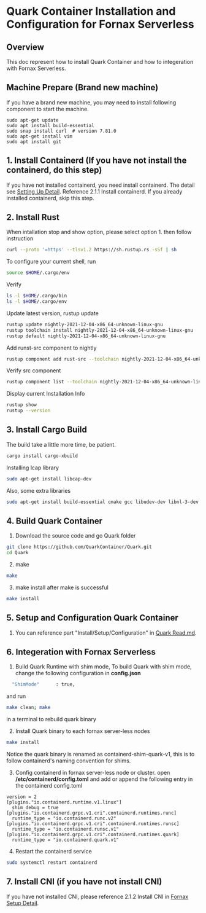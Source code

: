# Quark Container Installation and Configuration for Fornax Serverless

## Overview
This doc represent how to install Quark Container and how to integeration with Fornax Serverless.


## Machine Prepare (Brand new machine)
If you have a brand new machine, you may need to install following component to start the machine. 

```script
sudo apt-get update
sudo apt install build-essential
sudo snap install curl  # version 7.81.0
sudo apt-get install vim
sudo apt install git
```
## 1. Install Containerd (If you have not install the containerd, do this step)
If you have not installed containerd, you need install containerd. The detail see [Setting Up Detail](https://github.com/CentaurusInfra/fornax-serverless/blob/main/doc/fornax_setup.md). Reference 2.1.1 Install containerd. 
If you already installed containerd, skip this step.

## 2. Install Rust
When intallation stop and show option, please select option 1. then follow instruction
```sh
curl --proto '=https' --tlsv1.2 https://sh.rustup.rs -sSf | sh
```

To configure your current shell, run
```sh
source $HOME/.cargo/env
```

Verify
```sh
ls -l $HOME/.cargo/bin
ls -l $HOME/.cargo/env
```

Update latest version, rustup update
```sh
rustup update nightly-2021-12-04-x86_64-unknown-linux-gnu
rustup toolchain install nightly-2021-12-04-x86_64-unknown-linux-gnu
rustup default nightly-2021-12-04-x86_64-unknown-linux-gnu
```

Add runst-src component to nightly
```sh
rustup component add rust-src --toolchain nightly-2021-12-04-x86_64-unknown-linux-gnu
```

Verify src component
```sh
rustup component list --toolchain nightly-2021-12-04-x86_64-unknown-linux-gnu | grep rust-src
```

Display current Installation Info
```sh
rustup show 
rustup --version
```

## 3. Install Cargo Build
The build take a little more time, be patient.
```sh
cargo install cargo-xbuild
```

Installing lcap library
```sh
sudo apt-get install libcap-dev
```

Also, some extra libraries 
```sh
sudo apt-get install build-essential cmake gcc libudev-dev libnl-3-dev libnl-route-3-dev ninja-build pkg-config valgrind python3-dev cython3 python3-docutils pandoc libclang-dev
```


## 4. Build Quark Container
1. Download the source code and go Quark folder
```sh
git clone https://github.com/QuarkContainer/Quark.git
cd Quark
```

2. make
```sh
make
```

3. make install after make is successful
```sh
make install
```

## 5. Setup and Configuration Quark Container
1. You can reference part "Install/Setup/Configuration" in [Quark Read.md](https://github.com/QuarkContainer/Quark#readme).



## 6. Integeration with Fornax Serverless

1. Build Quark Runtime with shim mode, To build Quark with shim mode, change the following configuration in <b>config.json</b>

```sh
  "ShimMode"      : true,
```

and run 
```sh
make clean; make
```

in a terminal to rebuild quark binary


2. Install Quark binary to each fornax server-less nodes
```sh
make install
```

Notice the quark binary is renamed as containerd-shim-quark-v1, this is to follow containerd's naming convention for shims.

3. Config containerd in fornax server-less node or cluster.
open <b>/etc/containerd/config.toml</b> and add or append the following entry in the containerd config.toml

```
version = 2
[plugins."io.containerd.runtime.v1.linux"]
  shim_debug = true
[plugins."io.containerd.grpc.v1.cri".containerd.runtimes.runc]
  runtime_type = "io.containerd.runc.v2"
[plugins."io.containerd.grpc.v1.cri".containerd.runtimes.runsc]
  runtime_type = "io.containerd.runsc.v1"
[plugins."io.containerd.grpc.v1.cri".containerd.runtimes.quark]
  runtime_type = "io.containerd.quark.v1"
```

4. Restart the containerd service

```sh 
sudo systemctl restart containerd
```


## 7. Install CNI (if you have not install CNI)
If you have not installed CNI,  please reference 2.1.2 Install CNI in [Fornax  Setup Detail](https://github.com/CentaurusInfra/fornax-serverless/blob/main/doc/fornax_setup.md).
